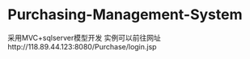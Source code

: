 # Purchasing-Management-System
采用MVC+sqlserver模型开发
实例可以前往网址http://118.89.44.123:8080/Purchase/login.jsp
